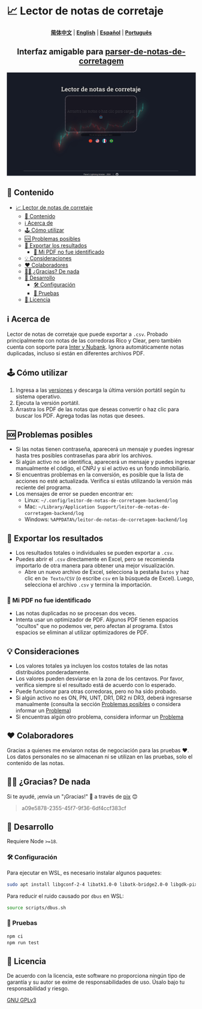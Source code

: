 # 📈 Lector de notas de corretaje

<p align="center">
  <a href="https://github.com/planetsLightningArrester/leitor-de-notas-de-corretagem/blob/main/README.zh-cn.md"><b>简体中文</b></a> |
  <a href="https://github.com/planetsLightningArrester/leitor-de-notas-de-corretagem/blob/main/README.en-us.md"><b>English</b></a> |
  <a href="https://github.com/planetsLightningArrester/leitor-de-notas-de-corretagem/blob/main/README.es-mx.md"><b>Español</b></a> |
  <a href="https://github.com/planetsLightningArrester/leitor-de-notas-de-corretagem/blob/main/README.md"><b>Português</b></a>
</p>

<h2 align="center">Interfaz amigable para <a href="https://www.npmjs.com/package/parser-de-notas-de-corretagem"><b>parser-de-notas-de-corretagem</b></a></h2>

![alt](./art/demo.es-mx.gif)

## 📰 Contenido

- [📈 Lector de notas de corretaje](#-lector-de-notas-de-corretaje)
  - [📰 Contenido](#-contenido)
  - [ℹ️ Acerca de](#ℹ️-acerca-de)
  - [🕹️ Cómo utilizar](#️-cómo-utilizar)
  - [🆘 Problemas posibles](#-problemas-posibles)
  - [📄 Exportar los resultados](#-exportar-los-resultados)
    - [🚨 Mi PDF no fue identificado](#-mi-pdf-no-fue-identificado)
  - [💡 Consideraciones](#-consideraciones)
  - [❤️ Colaboradores](#️-colaboradores)
  - [🙏🏻 ¿Gracias? De nada](#-gracias-de-nada)
  - [🦾 Desarrollo](#-desarrollo)
    - [🛠️ Configuración](#️-configuración)
    - [🧪 Pruebas](#-pruebas)
  - [🏦 Licencia](#-licencia)


## ℹ️ Acerca de

Lector de notas de corretaje que puede exportar a `.csv`. Probado principalmente con notas de las corredoras Rico y Clear, pero también cuenta con soporte para [Inter y Nubank](https://github.com/planetsLightningArrester/parser-de-notas-de-corretagem?tab=readme-ov-file#-support). Ignora automáticamente notas duplicadas, incluso si están en diferentes archivos PDF.

## 🕹️ Cómo utilizar

1. Ingresa a las [versiones](https://github.com/planetsLightningArrester/leitor-de-notas-de-corretagem/releases) y descarga la última versión portátil según tu sistema operativo.
2. Ejecuta la versión portátil.
3. Arrastra los PDF de las notas que deseas convertir o haz clic para buscar los PDF. Agrega todas las notas que desees.

## 🆘 Problemas posibles

- Si las notas tienen contraseña, aparecerá un mensaje y puedes ingresar hasta tres posibles contraseñas para abrir los archivos.
- Si algún activo no se identifica, aparecerá un mensaje y puedes ingresar manualmente el código, el CNPJ y si el activo es un fondo inmobiliario.
- Si encuentras problemas en la conversión, es posible que la lista de acciones no esté actualizada. Verifica si estás utilizando la versión más reciente del programa.
- Los mensajes de error se pueden encontrar en:
  - Linux: `~/.config/leitor-de-notas-de-corretagem-backend/log`
  - Mac: `~/Library/Application Support/leitor-de-notas-de-corretagem-backend/log`
  - Windows: `%APPDATA%/leitor-de-notas-de-corretagem-backend/log`

## 📄 Exportar los resultados

- Los resultados totales o individuales se pueden exportar a `.csv`.
- Puedes abrir el `.csv` directamente en Excel, pero se recomienda importarlo de otra manera para obtener una mejor visualización.
  - Abre un nuevo archivo de Excel, selecciona la pestaña `Datos` y haz clic en `De Texto/CSV` (o escribe `csv` en la búsqueda de Excel). Luego, selecciona el archivo `.csv` y termina la importación.

### 🚨 Mi PDF no fue identificado

- Las notas duplicadas no se procesan dos veces.
- Intenta usar un optimizador de PDF. Algunos PDF tienen espacios "ocultos" que no podemos ver, pero afectan al programa. Estos espacios se eliminan al utilizar optimizadores de PDF.

## 💡 Consideraciones

- Los valores totales ya incluyen los costos totales de las notas distribuidos ponderadamente.
- Los valores pueden desviarse en la zona de los centavos. Por favor, verifica siempre si el resultado está de acuerdo con lo esperado.
- Puede funcionar para otras corredoras, pero no ha sido probado.
- Si algún activo no es ON, PN, UNT, DR1, DR2 ni DR3, deberá ingresarse manualmente (consulta la sección [Problemas posibles](#problemas-posibles) o considera informar un [Problema](https://github.com/planetsLightningArrester/leitor-de-notas-de-corretagem/issues))
- Si encuentras algún otro problema, considera informar un [Problema](https://github.com/planetsLightningArrester/leitor-de-notas-de-corretagem/issues)

## ❤️ Colaboradores

Gracias a quienes me enviaron notas de negociación para las pruebas ❤️. Los datos personales no se almacenan ni se utilizan en las pruebas, solo el contenido de las notas.

## 🙏🏻 ¿Gracias? De nada

Si te ayudé, ¡envía un "¡Gracias!" 👋 a través de [pix](https://www.bcb.gov.br/en/financialstability/pix_en) 😊
> a09e5878-2355-45f7-9f36-6df4ccf383cf

## 🦾 Desarrollo

Requiere Node `>=18`.

### 🛠️ Configuración

Para ejecutar en WSL, es necesario instalar algunos paquetes:

```bash
sudo apt install libgconf-2-4 libatk1.0-0 libatk-bridge2.0-0 libgdk-pixbuf2.0-0 libgtk-3-0 libgbm-dev libnss3-dev libxss-dev libasound2 zip
```

Para reducir el ruido causado por `dbus` en WSL:

```bash
source scripts/dbus.sh
```

### 🧪 Pruebas

```bash
npm ci
npm run test
```

## 🏦 Licencia

De acuerdo con la licencia, este software no proporciona ningún tipo de garantía y su autor se exime de responsabilidades de uso. Úsalo bajo tu responsabilidad y riesgo.

[GNU GPLv3](https://choosealicense.com/licenses/gpl-3.0/)

